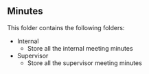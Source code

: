 ## Minutes

This folder contains the following folders:

- Internal 
    - Store all the internal meeting minutes
- Supervisor 
    - Store all the supervisor meeting minutes
